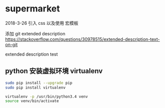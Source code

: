 # supermarket

2018-3-26 
引入 css 以及使用 宏模板

添加 git extended description https://stackoverflow.com/questions/30978515/extended-description-text-on-git

extended description test

## python 安装虚拟环境 virtualenv

```bash
sudo pip install --upgrade pip
sudo pip install virtualenv

virtualenv -p /usr/bin/python3.4 venv
source venv/bin/activate
```

